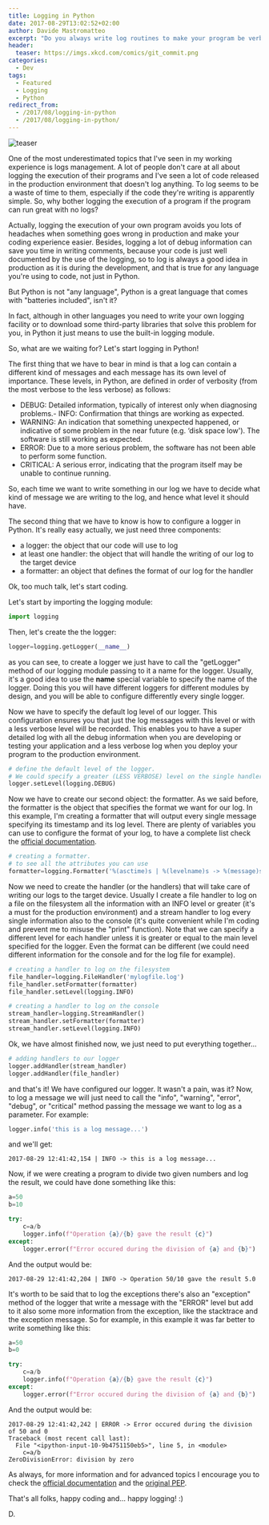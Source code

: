 ```yaml
---
title: Logging in Python
date: 2017-08-29T13:02:52+02:00
author: Davide Mastromatteo
excerpt: "Do you always write log routines to make your program be verbose in the production environment? No? Well, you'd better have a look at this article."
header:
  teaser: https://imgs.xkcd.com/comics/git_commit.png
categories:
  - Dev
tags:
  - Featured
  - Logging
  - Python
redirect_from:
  - /2017/08/logging-in-python
  - /2017/08/logging-in-python/
---
```

![teaser](https://imgs.xkcd.com/comics/git_commit.png)

One of the most underestimated topics that I've seen in my working experience is logs management. A lot of people don't care at all about logging the execution of their programs and I've seen a lot of code released in the production environment that doesn't log anything. To log seems to be a waste of time to them, especially if the code they're writing is apparently simple. So, why bother logging the execution of a program if the program can run great with no logs?

Actually, logging the execution of your own program avoids you lots of headaches when something goes wrong in production and make your coding experience easier. Besides, logging a lot of debug information can save you time in writing comments, because your code is just well documented by the use of the logging, so to log is always a good idea in production as it is during the development, and that is true for any language you're using to code, not just in Python.

But Python is not "any language", Python is a great language that comes with "batteries included", isn't it?

In fact, although in other languages you need to write your own logging facility or to download some third-party libraries that solve this problem for you, in Python it just means to use the built-in logging module.

So, what are we waiting for? Let's start logging in Python!

The first thing that we have to bear in mind is that a log can contain a different kind of messages and each message has its own level of importance. These levels, in Python, are defined in order of verbosity (from the most verbose to the less verbose) as follows:

- DEBUG: Detailed information, typically of interest only when diagnosing problems.- INFO: Confirmation that things are working as expected.
- WARNING: An indication that something unexpected happened, or indicative of some problem in the near future (e.g. ‘disk space low'). The software is still working as expected.
- ERROR: Due to a more serious problem, the software has not been able to perform some function.
- CRITICAL: A serious error, indicating that the program itself may be unable to continue running.

So, each time we want to write something in our log we have to decide what kind of message we are writing to the log, and hence what level it should have.

The second thing that we have to know is how to configure a logger in Python. It's really easy actually, we just need three components:

- a logger: the object that our code will use to log
- at least one handler: the object that will handle the writing of our log to the target device
- a formatter: an object that defines the format of our log for the handler

Ok, too much talk, let's start coding.

Let's start by importing the logging module:

```python
import logging
```

Then, let's create the the logger:

```python
logger=logging.getLogger(__name__)
```

as you can see, to create a logger we just have to call the "getLogger" method of our logging module passing to it a name for the logger. Usually, it's a good idea to use the **name** special variable to specify the name of the logger. Doing this you will have different loggers for different modules by design, and you will be able to configure differently every single logger.

Now we have to specify the default log level of our logger. This configuration ensures you that just the log messages with this level or with a less verbose level will be recorded. This enables you to have a super detailed log with all the debug information when you are developing or testing your application and a less verbose log when you deploy your program to the production environment.

```python
# define the default level of the logger. 
# We could specify a greater (LESS VERBOSE) level on the single handler 
logger.setLevel(logging.DEBUG)
```

Now we have to create our second object: the formatter. As we said before, the formatter is the object that specifies the format we want for our log. In this example, I'm creating a formatter that will output every single message specifying its timestamp and its log level. There are plenty of variables you can use to configure the format of your log, to have a complete list check the [official documentation](https://docs.python.org/3/library/logging.html#logrecord-attributes).

```python
# creating a formatter. 
# to see all the attributes you can use
formatter=logging.Formatter('%(asctime)s | %(levelname)s -> %(message)s')
```

Now we need to create the handler (or the handlers) that will take care of writing our logs to the target device. Usually I create a file handler to log on a file on the filesystem all the information with an INFO level or greater (it's a must for the production environment) and a stream handler to log every single information also to the console (it's quite convenient while I'm coding and prevent me to misuse the "print" function). Note that we can specify a different level for each handler unless it is greater or equal to the main level specified for the logger. Even the format can be different (we could need different information for the console and for the log file for example).

```python
# creating a handler to log on the filesystem
file_handler=logging.FileHandler('mylogfile.log')
file_handler.setFormatter(formatter)
file_handler.setLevel(logging.INFO)

# creating a handler to log on the console
stream_handler=logging.StreamHandler()
stream_handler.setFormatter(formatter)
stream_handler.setLevel(logging.INFO)
```

Ok, we have almost finished now, we just need to put everything together...

```python
# adding handlers to our logger
logger.addHandler(stream_handler)
logger.addHandler(file_handler)
```

and that's it! We have configured our logger. It wasn't a pain, was it? Now, to log a message we will just need to call the "info", "warning", "error", "debug", or "critical" method passing the message we want to log as a parameter. For example:

```python
logger.info('this is a log message...')
```

and we'll get:

```console
2017-08-29 12:41:42,154 | INFO -> this is a log message...
```

Now, if we were creating a program to divide two given numbers and log the result, we could have done something like this:

```python
a=50
b=10

try:
    c=a/b
    logger.info(f"Operation {a}/{b} gave the result {c}")
except:
    logger.error(f"Error occured during the division of {a} and {b}")
```

And the output would be:

```console
2017-08-29 12:41:42,204 | INFO -> Operation 50/10 gave the result 5.0
```

It's worth to be said that to log the exceptions there's also an "exception" method of the logger that write a message with the "ERROR" level but add to it also some more information from the exception, like the stacktrace and the exception message. So for example, in this example it was far better to write something like this:

```python
a=50
b=0

try:
    c=a/b
    logger.info(f"Operation {a}/{b} gave the result {c}")
except:
    logger.error(f"Error occured during the division of {a} and {b}")
```

And the output would be:

```console
2017-08-29 12:41:42,242 | ERROR -> Error occured during the division of 50 and 0
Traceback (most recent call last):
  File "<ipython-input-10-9b4751150eb5>", line 5, in <module>
    c=a/b
ZeroDivisionError: division by zero
```

As always, for more information and for advanced topics I encourage you to check the [official documentation](https://docs.python.org/3/library/logging.html#module-logging) and the [original PEP](https://www.python.org/dev/peps/pep-0282/).

That's all folks, happy coding and...
happy logging! :)

D.

